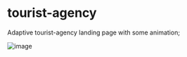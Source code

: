 # tourist-agency
Adaptive tourist-agency landing page  with some animation;

![image](https://github.com/user-attachments/assets/6db1c562-9208-488f-9c2c-48a576ebe1cc)
